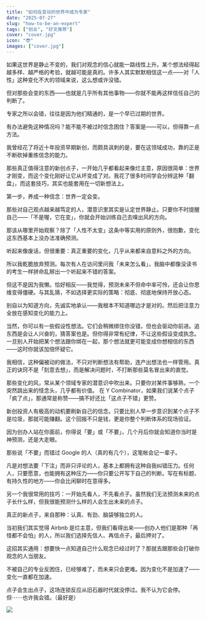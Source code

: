 ```yaml
---
title: "如何在变动的世界中成为专家"
date: "2025-07-27"
slug: "how-to-be-an-expert"
tags: ["创业", "好文推荐"]
cover: "cover.jpg"
icon: "😎"
images: ["cover.jpg"]
---
```

如果这世界是静止不变的，我们对观念的信心就能一路线性上升。某个想法经得起越多样、越严格的考验，就越可能是真的。许多人其实默默相信这一点——对「人性」这种变化不大的领域来说，这么想或许没错。



但对那些会变的东西——也就是几乎所有其他事物——你就不能再这样信任自己的判断了。



专家之所以会错，往往是因为他们精通的，是一个早已过期的世界。



有办法避免这种情况吗？能不能不被过时信念困住？答案是——可以，但得靠一点方法。



我曾经花了将近十年投资早期新创，而颇具讽刺的是，要在这领域成功，靠的正是不断砍掉重练信念的能力。



那些真正值得注意的新创点子，一开始几乎都看起来像烂主意，原因很简单：世界才刚变，而这个变化刚好让它从坏变成了对。我花了很多时间学会分辨这种「翻盘」，而这套技巧，其实也能套用在一切新想法上。



第一步，养成一种信念：世界一定会变。



那些对自己观点越来越笃定的人，潜意识里其实是认定世界静止。只要你不时提醒自己——「不是喔，它在变」，你就会开始训练自己去嗅出风的方向。



那该从哪里开始观察？除了「人性不太变」这条中等实用的原则外，很抱歉，变化这东西基本上没办法准确预测。



听起来像废话，但很重要：真正重要的变化，几乎从来都来自意料之外的方向。



所以我乾脆放弃预测。每次有人在访问里问我「未来怎么看」，我脑中都像没读书的考生一样拼命乱掰出一个听起来不错的答案。



但这不是因为我懒。恰好相反——我觉得，预测未来不但命中率可怜，还会让你思维变得僵硬。与其乱猜，不如选择更实际的策略：彻底、彻底地保持开放心态。



别自以为知道方向，先诚实地承认——我根本不知道哪边才是对的。然后把注意力全放在感知变化的能力上。



当然，你可以有一些假设性想法。它们会稍微绑住你没错，但也会驱动你前进。追东西是会让人兴奋的，猜答案也是。但你得非常有纪律，不让这些假设变成执念。
一旦别人开始把某个想法跟你绑在一起，那个想法就更可能变成你想相信的东西——这时你就该加倍怀疑它。



我相信，这种偏被动的做法，不只对判断想法有帮助，连产出想法也一样管用。真正的诀窍不是「刻意去想」，而是解决问题时，不打断那些莫名冒出来的直觉。



那些变化的风，常从某个领域专家的潜意识中吹出来。只要你对某件事够熟，一个突然跳出来的怪念头，几乎都有价值。
在 Y Combinator，如果我们说某个点子「疯了点」，那通常是称赞——搞不好还比「这点子不错」更赞。



新创投资人有极高的动机要刷新自己的信念。只要比别人早一步意识到某个点子不是垃圾，那就可能赚翻。这个回报不只是钱，更是你整个判断体系的现场验证。



因为创办人站在你面前，你得说「要」或「不要」，几个月后你就会知道你当时是神预测，还是大走眼。



那些说「不要」而错过 Google 的人（真的有几个），这笔帐会记一辈子。



凡是对想法要「下注」而非只评论的人，基本上都拥有这种自我纠错压力。任何人，只要愿意，也能拥有这种压力——你只要公开写下自己的判断。写在有标题、有持久性的地方——你会比闲聊时在意得多。



另一个我很常用的技巧：一开始先看人，不先看点子。虽然我们无法预测未来的点子长什么样，但我很能预测什么样的人会生出未来的点子。



真正的新点子，来自那种：认真、有劲、脑袋够独立的人。



当初我们其实觉得 Airbnb 是烂主意，但我们看得出来——创办人他们是那种「再怪都不会怕」的人，所以我们选择先信人、再信点子，最后押对了。



这招其实通用：想要快一点知道自己什么观念已经过时了？那就去跟那些会打破你观念的人当朋友。



不被自己的专业反困住，已经够难了，而未来只会更难。因为变化不是加速了——变化一直都在加速。



点子会生出点子，这场连锁反应从旧石器时代就没停过。我不认为它会停。
但⋯⋯也许我会错。（最好是）




![](https://prod-files-secure.s3.us-west-2.amazonaws.com/112d0858-5090-4d34-a606-b75eb8d65fd2/46476355-9cf3-4e99-9b7a-3531bc426380/1000202064.png?X-Amz-Algorithm=AWS4-HMAC-SHA256&X-Amz-Content-Sha256=UNSIGNED-PAYLOAD&X-Amz-Credential=ASIAZI2LB466VZRKB2MS%2F20251023%2Fus-west-2%2Fs3%2Faws4_request&X-Amz-Date=20251023T093422Z&X-Amz-Expires=3600&X-Amz-Security-Token=IQoJb3JpZ2luX2VjEIn%2F%2F%2F%2F%2F%2F%2F%2F%2F%2FwEaCXVzLXdlc3QtMiJHMEUCIFtRQio%2FzvTtm1pQd%2B9RU2jw6%2BkyspIFvmh6Ca%2BpWM%2FdAiEArF8gf%2BNSWn4O7oi3ARyi3hUH9auG2vAzK8wMglCaZfQq%2FwMIQhAAGgw2Mzc0MjMxODM4MDUiDEX8moN%2Fc5tiwEpPRSrcA08whd%2FYDBSrIREPTXhkOLoDDmXG1%2BHavi9aQF5MNcVU%2BNKiW2g2GxPTI0EKwpYQ4oqYHHZBSxypRwRbpGx%2FXl%2Fu13nPlcnvUEk5jEKMwVVo5RZO8RO4H%2FDOB0AwvQBj%2Bnnk6vNUmlS%2B6uQRfxQY7WT%2BTRH5vEjeosQfFXmRoLJCuyYK03HfR5AMj93ALwKh0rOSFDOv5SZNvmLTBkK57A9XtMscQBWnWEwrkbc4Sv3WTZcOunKY2Z%2FYe2RpqanISbzs4yIbzMoLdZRtbQh5JEJ0Qak9zDROTNX2JpquPLMb9MtfND4GZVImOrJcfrKiXIhidOyOGQiAQszRJ9Oxht5Yp7Zhc4hJrjZz5l%2FlEIoxOgBG51QzYc7p7Tj5VqhmCVKKP0SsRcpYHP49ZwcC7wb%2BD1nejh3TP26ONjIf78MQuuXmZ8BSsZA4nEp5xG7axjv0WDE5epnnInKB975fsbEw9YGMci8O7tRa%2Ft72xOySEdPFiC7GymyUxN0GTa2pzYGsdtyjzqlcrjUXfy%2BTIcsv58VvOB7BrebHP05Q4jpulz48nqIzP4VUlz29mT%2F3wAvDznBgre8tK0ctElwgT8%2B21qfMUXQBZ3TRXvRwVjWmTQlts2PH33nK3P97MKzR58cGOqUBNldDcqtqw9Ns7Qgt5TuteluMI3TkOKbLBKSC5Z0a0xMvjK9YWuGQAs7Gg%2BRmw2xmNFz90tvTLjpT%2Bw3Viq1k1Tz1J81y8cdWBw2ORKwLIDR1%2B2Y7uTe9faE%2BiN6SVRjlrmOxr1LdXswMzyd0UN4nPpAUzNWqeZyQSZS5d278tyoVZS4mYl%2F%2BWvRJLsBQIrW%2BgpSfS1yPUxDFXPrsKRaemnECAuW3&X-Amz-Signature=69ea810e01531414f21ca1886433b4f76b9287169456e00b70ccaaf26cb8836c&X-Amz-SignedHeaders=host&x-amz-checksum-mode=ENABLED&x-id=GetObject)

